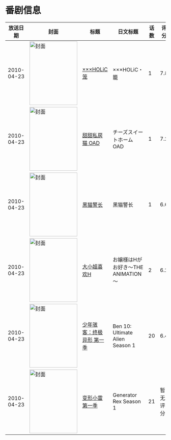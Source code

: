 # 番剧信息

|放送日期|封面|标题|日文标题|话数|评分|评分人数|
|---|---|---|---|---|---|---|
|2010-04-23|<img src="//lain.bgm.tv/pic/cover/c/7a/a6/4859_4xepP.jpg" alt="封面" style="width:150px;height:200px;object-fit:cover;">|[×××HOLiC 笼](https://bangumi.tv/subject/4859)|×××HOLiC・籠|1|7.8|1856人评分|
|2010-04-23|<img src="//lain.bgm.tv/pic/cover/c/e9/5a/8372_1xSE3.jpg" alt="封面" style="width:150px;height:200px;object-fit:cover;">|[甜甜私房猫 OAD](https://bangumi.tv/subject/8372)|チーズスイートホーム OAD|1|7.2|81人评分|
|2010-04-23|<img src="//lain.bgm.tv/pic/cover/c/6d/3b/19017_b02TL.jpg" alt="封面" style="width:150px;height:200px;object-fit:cover;">|[黑猫警长](https://bangumi.tv/subject/19017)|黑猫警长|1|6.6|131人评分|
|2010-04-23|<img src="/img/no_icon_subject.png" alt="封面" style="width:150px;height:200px;object-fit:cover;">|[大小姐喜欢H](https://bangumi.tv/subject/49817)|お嬢様はHがお好き～THE ANIMATION～|2|6.2|292人评分|
|2010-04-23|<img src="//lain.bgm.tv/pic/cover/c/db/e4/277174_6f60M.jpg" alt="封面" style="width:150px;height:200px;object-fit:cover;">|[少年骇客：终极异形 第一季](https://bangumi.tv/subject/277174)|Ben 10: Ultimate Alien Season 1|20|6.4|28人评分|
|2010-04-23|<img src="//lain.bgm.tv/pic/cover/c/bb/c5/277191_zU795.jpg" alt="封面" style="width:150px;height:200px;object-fit:cover;">|[变形小雷 第一季](https://bangumi.tv/subject/277191)|Generator Rex Season 1|21|暂无评分|少于10人评分|
